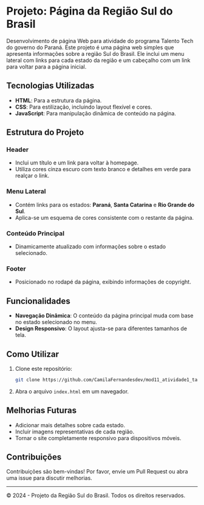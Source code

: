 # Projeto: Página da Região Sul do Brasil

Desenvolvimento de página Web para atividade do programa Talento Tech do governo do Paraná. Este projeto é uma página web simples que apresenta informações sobre a região Sul do Brasil. Ele inclui um menu lateral com links para cada estado da região e um cabeçalho com um link para voltar para a página inicial.

## Tecnologias Utilizadas

- **HTML**: Para a estrutura da página.
- **CSS**: Para estilização, incluindo layout flexível e cores.
- **JavaScript**: Para manipulação dinâmica de conteúdo na página.

## Estrutura do Projeto

### Header
- Inclui um título e um link para voltar à homepage.
- Utiliza cores cinza escuro com texto branco e detalhes em verde para realçar o link.

### Menu Lateral
- Contém links para os estados: **Paraná**, **Santa Catarina** e **Rio Grande do Sul**.
- Aplica-se um esquema de cores consistente com o restante da página.

### Conteúdo Principal
- Dinamicamente atualizado com informações sobre o estado selecionado.

### Footer
- Posicionado no rodapé da página, exibindo informações de copyright.

## Funcionalidades

- **Navegação Dinâmica**: O conteúdo da página principal muda com base no estado selecionado no menu.
- **Design Responsivo**: O layout ajusta-se para diferentes tamanhos de tela.

## Como Utilizar

1. Clone este repositório:
   ```bash
   git clone https://github.com/CamilaFernandesdev/mod11_atividade1_talentotech.git
   ```

2. Abra o arquivo `index.html` em um navegador.

## Melhorias Futuras

- Adicionar mais detalhes sobre cada estado.
- Incluir imagens representativas de cada região.
- Tornar o site completamente responsivo para dispositivos móveis.

## Contribuições

Contribuições são bem-vindas! Por favor, envie um Pull Request ou abra uma issue para discutir melhorias.

---

&copy; 2024 - Projeto da Região Sul do Brasil. Todos os direitos reservados.

